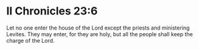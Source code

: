 # II Chronicles 23:6

Let no one enter the house of the Lord except the priests and ministering Levites. They may enter, for they are holy, but all the people shall keep the charge of the Lord.

